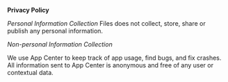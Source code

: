 **Privacy Policy**

*Personal Information Collection* 
Files does not collect, store, share or publish any personal information.

*Non-personal Information Collection*

We use App Center to keep track of app usage, find bugs, and fix crashes. All information sent to App Center is anonymous and free of any user or contextual data.
